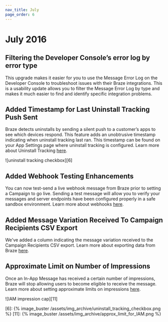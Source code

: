 ```yaml
---
nav_title: July
page_order: 6
---
```


# July 2016

## Filtering the Developer Console’s error log by error type
This upgrade makes it easier for you to use the Message Error Log on the Developer Console to troubleshoot issues with their Braze integrations. This is a usability update allows you to filter the Message Error Log by type and makes it much easier to find and identify specific integration problems.

## Added Timestamp for Last Uninstall Tracking Push Sent
Braze detects uninstalls by sending a silent push to a customer’s apps to see which devices respond. This feature adds an unobtrusive timestamp indicating when uninstall tracking last ran. This timestamp can be found on your App Settings page where uninstall tracking is configured. Learn more about Uninstall Tracking [here]({{site.baseurl}}/user_guide/data_and_analytics/uninstall_tracking/#uninstall-tracking).

![uninstall tracking checkbox][6]

## Added Webhook Testing Enhancements
You can now test-send a live webhook message from Braze prior to setting a Campaign to go live. Sending a test message will allow you to verify your messages and server endpoints have been configured properly in a safe sandbox environment. Learn more about webhooks [here]({{site.baseurl}}/user_guide/message_building_by_channel/webhooks/creating_a_webhook/#creating-a-webhook).

## Added Message Variation Received To Campaign Recipients CSV Export
We've added a column indicating the message variation received to the Campaign Recipients CSV export. Learn more about exporting data from Braze [here]({{site.baseurl}}/user_guide/data_and_analytics/exporting_dashboard_data/#exporting-dashboard-data).

## Approximate Limit on Number of Impressions
Once an In-App Message has received a certain number of impressions, Braze will stop allowing users to become eligible to receive the message. Learn more about setting approximate limits on impressions [here]({{site.baseurl}}/user_guide/engagement_tools/campaigns/testing_and_more/rate-limiting/#setting-a-max-impression-cap).

![IAM impression cap][11]

[6]: {% image_buster /assets/img_archive/uninstall_tracking_checkbox.png %}
[11]: {% image_buster /assets/img_archive/approx_limit_for_IAM.png %}
